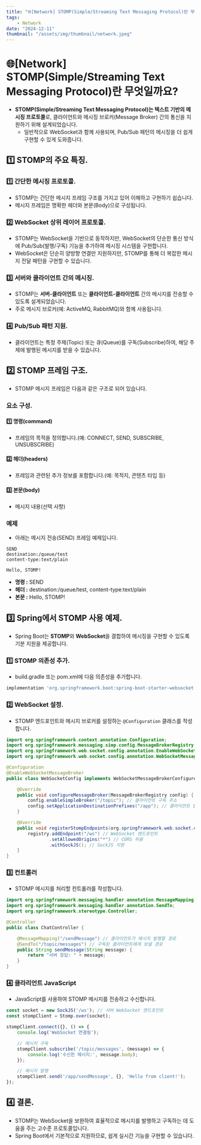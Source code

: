 ```yaml
---
title: "🌐[Network] STOMP(Simple/Streaming Text Messaging Protocol)란 무엇일까요?"
tags:
    - Network
date: "2024-12-11"
thumbnail: "/assets/img/thumbnail/network.jpeg"
---
```


# 🌐[Network] STOMP(Simple/Streaming Text Messaging Protocol)란 무엇일까요?
- **STOMP(Simple/Streaming Text Messaging Protocol)는 텍스트 기반의 메시징 프로토콜**로, 클라이언트와 메시징 브로커(Message Broker) 간의 통신을 지원하기 위해 설계되었습니다.
    - 일반적으로 WebSocket과 함께 사용되며, Pub/Sub 패턴의 메시징을 더 쉽게 구현할 수 있게 도와줍니다.

## 1️⃣ STOMP의 주요 특징.
### 1️⃣ 간단한 메시징 프로토콜.
- STOMP는 간단한 메시지 프레임 구조를 가지고 있어 이해하고 구현하기 쉽습니다.
- 메시지 프레임은 명확한 헤더와 본문(Body)으로 구성됩니다.

### 2️⃣ WebSocket 상위 레이어 프로토콜.
- STOMP는 WebSocket을 기반으로 동작하지만, WebSocket의 단순한 통신 방식에 Pub/Sub(발행/구독) 기능을 추가하여 메시징 시스템을 구현합니다.
- WebSocket은 단순히 양방향 연결만 지원하지만, STOMP를 통해 더 복잡한 메시지 전달 패턴을 구현할 수 있습니다.

### 3️⃣ 서버와 클라이언트 간의 메시징.
- STOMP는 **서버-클라이언트** 또는 **클라이언트-클라이언트** 간의 메시지를 전송할 수 있도록 설계되었습니다.
- 주로 메시지 브로커(예: ActiveMQ, RabbitMQ)와 함께 사용됩니다.

### 4️⃣ Pub/Sub 패턴 지원.
- 클라이언트는 특정 주제(Topic) 또는 큐(Queue)를 구독(Subscribe)하여, 해당 주제에 발행된 메시지를 받을 수 있습니다.

## 2️⃣ STOMP 프레임 구조.
- STOMP 메시지 프레임은 다음과 같은 구조로 되어 있습니다.

### 요소 구성.
#### 1️⃣ 명령(command)
- 프레임의 목적을 정의합니다.(예: CONNECT, SEND, SUBSCRIBE, UNSUBSCRIBE)

#### 2️⃣ 헤더(headers)
- 프레임과 관련된 추가 정보를 포함합니다.(예: 목적지, 콘텐츠 타입 등)

#### 3️⃣ 본문(body)
- 메시지 내용(선택 사항)

### 예제
- 아래는 메시지 전송(SEND) 프레임 예제입니다.
```hash
SEND
destination:/queue/test
content-type:text/plain

Hello, STOMP!
```
- **명령 :** SEND
- **헤더 :** destination:/queue/test, content-type:text/plain
- **본문 :** Hello, STOMP!

## 3️⃣ Spring에서 STOMP 사용 예제.
- Spring Boot는 **STOMP**와 **WebSocket**을 결합하여 메시징을 구현할 수 있도록 기분 지원을 제공합니다.

### 1️⃣ STOMP 의존성 추가.
- build.gradle 또는 pom.xml에 다음 의존성을 추가합니다.

```groovy
implementation 'org.springframework.boot:spring-boot-starter-websocket'
```

### 2️⃣ WebSocket 설정.
- STOMP 엔드포인트와 메시지 브로커를 설정하는 `@Configuration` 클래스를 작성합니다.
```java
import org.springframework.context.annotation.Configuration;
import org.springframework.messaging.simp.config.MessageBrokerRegistry;
import org.springframework.web.socket.config.annotation.EnableWebSocketMessageBroker;
import org.springframework.web.socket.config.annotation.WebSocketMessageBrokerConfigurer;

@Configuration
@EnableWebSocketMessageBroker
public class WebSocketConfig implements WebSocketMessageBrokerConfigurer {

    @Override
    public void configureMessageBroker(MessageBrokerRegistry config) {
        config.enableSimpleBroker("/topic"); // 클라이언트 구독 주소
        config.setApplicationDestinationPrefixes("/app"); // 클라이언트 발행 주소
    }

    @Override
    public void registerStompEndpoints(org.springframework.web.socket.config.annotation.StompEndpointRegistry registry) {
        registry.addEndpoint("/ws") // WebSocket 엔드포인트
                .setAllowedOrigins("*") // CORS 허용
                .withSockJS(); // SockJS 지원
    }
}
```

### 3️⃣ 컨트롤러
- STOMP 메시지를 처리할 컨트롤러를 작성합니다.
```java
import org.springframework.messaging.handler.annotation.MessageMapping;
import org.springframework.messaging.handler.annotation.SendTo;
import org.springframework.stereotype.Controller;

@Controller
public class ChatController {

    @MessageMapping("/sendMessage") // 클라이언트가 메시지 발행할 경로
    @SendTo("/topic/messages") // 구독된 클라이언트에게 보낼 경로
    public String sendMessage(String message) {
        return "서버 응답: " + message;
    }
}
```

### 4️⃣ 클라리언트 JavaScript
- JavaScript를 사용하여 STOMP 메시지를 전송하고 수신합니다.
```javascript
const socket = new SockJS('/ws'); // 서버 WebSocket 엔드포인트
const stompClient = Stomp.over(socket);

stompClient.connect({}, () => {
    console.log('WebSocket 연결됨');

    // 메시지 구독
    stompClient.subscribe('/topic/messages', (message) => {
        console.log('수신한 메시지:', message.body);
    });

    // 메시지 발행
    stompClient.send('/app/sendMessage', {}, 'Hello from client!');
});
```

## 4️⃣ 결론.
- STOMP는 WebSocket을 보완하여 효율적으로 메시지를 발행하고 구독하는 데 도움을 주는 고수준 프로토콜입니다.
- Spring Boot에서 기본적으로 지원하므로, 쉽게 실시간 기능을 구현할 수 있습니다.
